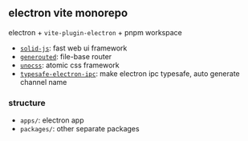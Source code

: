 ## electron vite monorepo

electron + `vite-plugin-electron` + pnpm workspace

- [`solid-js`](https://www.solidjs.com/): fast web ui framework
- [`generouted`](https://github.com/oedotme/generouted): file-base router
- [`unocss`](https://unocss.dev/): atomic css framework
- [`typesafe-electron-ipc`](https://github.com/subframe7536/typesafe-electron-ipc): make electron ipc typesafe, auto generate channel name

### structure

- `apps/`: electron app
- `packages/`: other separate packages